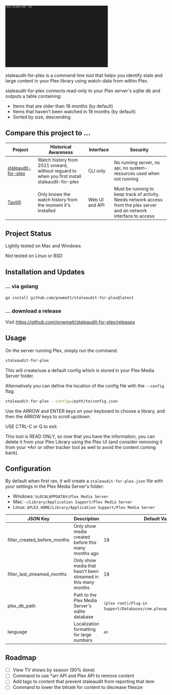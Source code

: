 ![banner](./demo.gif)

staleaudit-for-plex is a command-line tool that helps you identify stale and large content in your Plex library using watch-data from within Plex.

staleaudit-for-plex connects read-only to your Plex server's sqlite db and outputs a table containing:

- Items that are older than 18 months (by default)
- Items that haven't been watched in 18 months (by default)
- Sorted by size, descending

## Compare this project to ...

| Project    | Historical Awareness                                                                 | Interface      | Security                                                                                                                |
| ---------- | ------------------------------------------------------------------------------------ | -------------- | ----------------------------------------------------------------------------------------------------------------------- |
| [staleaudit-for-plex](https://github.com/pnwmatt/staleaudit-for-plex) | Watch history from 2021 onward, without reguard to when you first install staleaudit-for-plex | CLI only       | No running server, no api, no system-resources used when not running                                                    |
| [Tautilli](https://tautulli.com/)   | Only knows the watch history from the moment it's installed                          | Web UI and API | Must be running to keep track of activity. Needs network access from the plex server and an network interface to access |

## Project Status

Lightly tested on Mac and Windows

Not tested on Linux or BSD

## Installation and Updates

### ... via golang

```bash
go install github.com/pnwmatt/staleaudit-for-plex@latest
```

### ... download a release

Visit https://github.com/pnwmatt/staleaudit-for-plex/releases

## Usage

On the server running Plex, simply run the command:

```bash
staleaudit-for-plex
```

This will create/use a default config which is stored in your Plex Media Server folder.

Alternatively you can define the location of the config file with the `--config` flag:

```bash
staleaudit-for-plex --config=/path/to/config.json
```

Use the ARROW and ENTER keys on your keyboard to choose a library, and then the ARROW keys to scroll up/down.

USE CTRL-C or Q to exit.

This tool is READ ONLY, so now that you have the information, you can delete it from your Plex Library using the Plex UI (and consider removing it from your \*Arr or other tracker tool as well to avoid the content coming back).

## Configuration

By default when first ran, it will create a `staleaudit-for-plex.json` file with your settings in the Plex Media Server's folder:

- Windows: `%LOCALAPPDATA%\Plex Media Server`
- Mac: `~/Library/Application Support/Plex Media Server`
- Linux: `$PLEX_HOME/Library/Application Support/Plex Media Server`

| JSON Key                     | Description                                                   | Default Value                                                          |
| ---------------------------- | ------------------------------------------------------------- | ---------------------------------------------------------------------- |
| filter_created_before_months | Only show media created before this many months ago           | 18                                                                     |
| filter_last_streamed_months  | Only show media that hasn't been streamed in this many months | 18                                                                     |
| plex_db_path                 | Path to the Plex Media Server's sqlite database               | `(plex root)/Plug-in Support/Databases/com.plexapp.plugins.library.db` |
| language                     | Localization formatting for large numbers                     | `en`                                                                   |

## Roadmap
- [ ] View TV shows by season (90% done)
- [ ] Command to use *arr API and Plex API to remove content
- [ ] Add tags to content that prevent staleaudit from reporting that item
- [ ] Command to lower the bitrate for content to decrease filesize